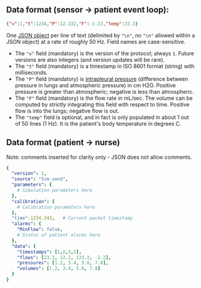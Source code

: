 

## Data format (sensor -> patient event loop):

```json
{"v":1,"t":1234,"P":12.332,"F":-1.23,"temp":23.3}
```

One [JSON object](https://www.json.org/json-en.html) per line of text (delimited by `"\n"`, no `"\n"` allowed within a JSON object) at a rate of roughly 50 Hz. Field names are case-sensitive.

   * The `"v"` field (mandatory) is the version of the protocol; always `1`. Future versions are also integers (and version updates will be rare).
   * The `"t"` field (mandatory) is a timestamp in ISO 8601 format (string) with milliseconds.
   * The `"P"` field (mandatory) is [intrapleural pressure](https://en.wikipedia.org/wiki/Intrapleural_pressure) (difference between pressure in lungs and atmospheric pressure) in cm H2O. Positive pressure is greater than atmospheric; negative is less than atmospheric.
   * The `"F"` field (mandatory) is the flow rate in mL/sec. The volume can be computed by strictly integrating this field with respect to time. Positive flow is into the lungs; negative flow is out.
   * The `"temp"` field is optional, and in fact is only populated in about 1 out of 50 lines (1 Hz). It is the patient's body temperature in degrees C.

## Data format (patient -> nurse)

Note: comments inserted for clarity only - JSON does not allow comments.

```yaml
{
  "version": 1,
  "source": "Sim.send",
  "parameters": {
    # Simulation parameters here
  },
  "calibration": {
    # Calibration parameters here
  },
  "time":1234.343,   # Current packet timestamp
  "alarms": {
    "MinFlow": false,
    # Status of patient alarms here
  },
  "data": {
    "timestamps": [1,2,3,5],
    "flows": [23.2, 12.2, 123.2, -2.2],
    "pressures": [1.2, 3.4, 5.6, 7.8],
    "volumes": [1.2, 3.4, 5.6, 7.8]
  }
}
```
